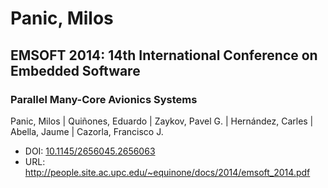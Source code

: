 # Panic, Milos

## EMSOFT 2014: 14th International Conference on Embedded Software

### Parallel Many-Core Avionics Systems
Panic, Milos | Quiñones, Eduardo | Zaykov, Pavel G. | Hernández, Carles | Abella, Jaume | Cazorla, Francisco J.
* DOI: [10.1145/2656045.2656063](https://doi.org/10.1145/2656045.2656063)
* URL: <http://people.site.ac.upc.edu/~equinone/docs/2014/emsoft_2014.pdf>

